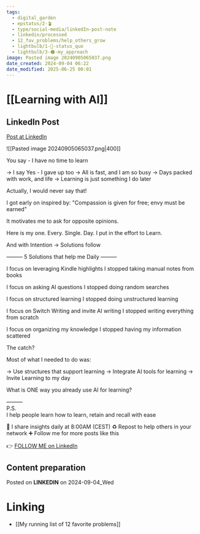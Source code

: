 ```yaml
---
tags:
  - digital_garden
  - epstatus/2-🪴
  - type/social-media/linkedIn-post-note
  - linkedin/processed
  - 12_fav_problems/help_others_grow
  - lightbulb/1-🔴-status_quo
  - lightbulb/3-🟠-my_approach
image: Pasted image 20240905065037.png
date_created: 2024-09-04 06:22
date_modified: 2025-06-25 00:01
---
```

# [[Learning with AI]]

## LinkedIn Post

[Post at LinkedIn](https://www.linkedin.com/posts/sebastiankamilli_you-say-i-have-no-time-to-learn-i-say-activity-7236976425361158145-0kGZ?utm_source=share&utm_medium=member_desktop)

![[Pasted image 20240905065037.png|400]]

You say - I have no time to learn

→ I say Yes - I gave up too
→ All is fast, and I am so busy
→ Days packed with work, and life
→ Learning is just something I do later

Actually, I would never say that!

I got early on inspired by:
"Compassion is given for free; envy must be earned"

It motivates me to ask for opposite opinions.

Here is my one.
Every. Single. Day.
I put in the effort to Learn.

And with Intention → Solutions follow

———
5 Solutions that help me Daily
———

I focus on leveraging Kindle highlights
I stopped taking manual notes from books

I focus on asking AI questions
I stopped doing random searches

I focus on structured learning
I stopped doing unstructured learning

I focus on Switch Writing and invite AI writing
I stopped writing everything from scratch

I focus on organizing my knowledge
I stopped having my information scattered 

The catch?

Most of what I needed to do was:

→ Use structures that support learning
→ Integrate AI tools for learning
→ Invite Learning to my day

What is ONE way you already use AI for learning?

———  
P.S.  
I help people learn how to learn, retain and recall with ease

🔔 I share insights daily at 8:00AM (CEST)
♻ Repost to help others in your network
➕ Follow me for more posts like this
  
👉 [FOLLOW ME on LinkedIn](https://www.linkedin.com/comm/mynetwork/discovery-see-all?usecase=PEOPLE_FOLLOWS&followMember=sebastiankamilli)

## Content preparation

Posted on **LINKEDIN** on 2024-09-04_Wed

# Linking

+ [[My running list of 12 favorite problems]]